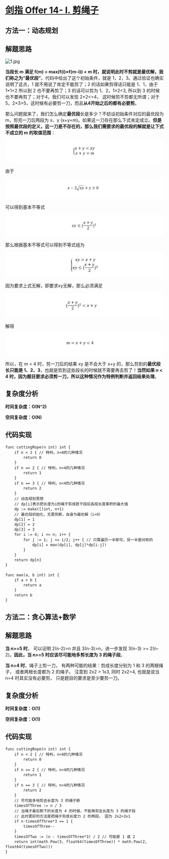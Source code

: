 # [剑指 Offer 14- I. 剪绳子](https://leetcode-cn.com/problems/jian-sheng-zi-lcof/)

## 方法一：动态规划

## 解题思路

![1.jpg](images/1619856597-QFTYyQ-1.jpg)

**当段长 m 满足 f(m) = max(f(i)×f(m-i)) < m 时，就说明此时不剪就是最优解，我们称之为“最优段”**。代码中给出了这个初始条件，就是 1，2，3。通过验证也确实说明了这点，1 就不用说了肯定不能剪了；2 的话如果剪得话只能是 1、1，由于 1×1<2 所以到 2 也不要再剪了；3 的话可以剪为 1、2，1×2<3, 所以到 3 的时候也不要再剪了；对于4，我们可以发现 2×2<=4， 这时候剪不剪都无所谓；对于5，2×3>5，这时候有必要剪一刀，而且**从4开始之后的都有必要剪**。

那么问题就来了，我们怎么确定**最优段**长是多少？不妨设初始条件对应的最优段为 m，剪完一刀后两段为 x、y (x+y=m)。如果这一刀存在那么下式肯定成立。**但是按照最优段的定义，这一刀是不存在的，那么我们需要求的最优段的解就是让下式不成立的 m 的取值范围**：

![image.png](images/1620191365-vOdPyG-image.png)

由于

![3.png](images/1619858248-CDjlha-3.png)

可以得到基本不等式

![4.png](images/1619858324-TlnIhu-4.png)

那么根据基本不等式可以得到不等式组为

![5.png](images/1619858446-xbrTzQ-5.png)

因为要求上式无解，即要求xy无解，那么必须满足

![6.png](images/1619858544-zgaSAm-6.png)

解得

![image.png](images/1619865475-Lnlmtm-image.png)

所以，在 m < 4 时，剪一刀后的结果 xy 是不会大于 x+y 的，那么剪到的**最优段长只能是 1、2、3**，也就是剪到这些段长的时候就不需要再去剪了！**当然如果 n < 4 时，因为题目要求必须剪一刀，所以这种情况作为特例判断并返回结果处理**。

## 复杂度分析

**时间复杂度：O(N^2)**

**空间复杂度：O(N)** 

## 代码实现

```golang
func cuttingRope(n int) int {
	if n < 2 { // 特判，n<4的几种情况
		return 0
	}
	if n == 2 { // 特判，n<4的几种情况
		return 1
	}
	if n == 3 { // 特判，n<4的几种情况
		return 2
	}
	// 动态规划思想
	// dp[i]表示把长度为i的绳子剪成若干段后各段长度乘积的最大值
	dp := make([]int, n+1)
	// 最优段初始化，无需剪断，自身为最优解（i<4）
	dp[1] = 1
	dp[2] = 2
	dp[3] = 3
	for i := 4; i <= n; i++ {
		for j := 1; j <= i/2; j++ { // 只需遍历一半即可，另一半是对称的
			dp[i] = max(dp[i], dp[j]*dp[i-j])
		}
	}
	return dp[n]
}

func max(a, b int) int {
	if a > b {
		return a
	}
	return b
}
```

## 方法二：贪心算法+数学

## 解题思路

**当 n>=5 时**， 可以证明 2(n-2)>n 并且 3(n-3)>n，进一步发现 3(n-3) >= 2(n-2)。**因此，当 n>=5 时应该尽可能地多剪长度为 3 的绳子段**。

**当 n=4 时**，绳子上剪一刀， 有两种可能的结果：剪成长度分别为 1 和 3 的两根绳子， 或者两根长度都为 2 的绳子。 注意到 2x2 > 1x3, 同时 2x2=4, 也就是说当 n=4 时其实没有必要剪， 只是题目的要求是至少要剪一刀。

## 复杂度分析

**时间复杂度：O(1)**

**空间复杂度：O(1)** 

## 代码实现

```golang
func cuttingRope(n int) int {
	if n < 2 { // 特判，n<4的几种情况
		return 0
	}
	if n == 2 { // 特判，n<4的几种情况
		return 1
	}
	if n == 3 { // 特判，n<4的几种情况
		return 2
	}
	// 尽可能多地剪去长度为 3 的绳子断
	timesOfThree := n / 3
	// 当绳子最后剩下的长度为 4 的时候，不能再剪去长度为 3 的绳子段
	// 此时更好的方法是把绳子剪成长度力 2 的两段， 因为 2x2>3x1
	if n-timesOfThree*3 == 1 {
		timesOfThree--
	}
	timesOfTwo := (n - timesOfThree*3) / 2 // 可能是 1 或 2
	return int(math.Pow(3, float64(timesOfThree)) * math.Pow(2, float64(timesOfTwo)))
}
```

